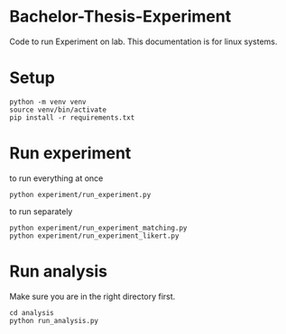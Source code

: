 # Bachelor-Thesis-Experiment

Code to run Experiment on lab. This documentation is for linux systems.

# Setup
```
python -m venv venv
source venv/bin/activate
pip install -r requirements.txt
```

# Run experiment
to run everything at once
```
python experiment/run_experiment.py
```

to run separately
```
python experiment/run_experiment_matching.py
python experiment/run_experiment_likert.py
```

# Run analysis
Make sure you are in the right directory first.
```
cd analysis
python run_analysis.py
```
